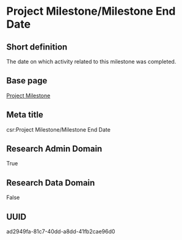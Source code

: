 # Project Milestone/Milestone End Date
## Short definition
The date on which activity related to this milestone was completed.
## Base page
[Project Milestone](../../Objects/Project%20Milestone.md)
## Meta title
csr:Project Milestone/Milestone End Date
## Research Admin Domain
True
## Research Data Domain
False
## UUID
ad2949fa-81c7-40dd-a8dd-41fb2cae96d0
